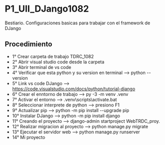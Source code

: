 # P1_UII_DJango1082
Bestiario.
Configuraciones basicas para trabajar con el framework de DJango

## Procedimiento
- 1° Crear carpeta de trabajo TDRC_1082
- 2° Abrir visual studio code desde la carpeta
- 3° Abrir terminal de vs code
- 4° Verificar que esta python y su version en terminal --> python --version
- 5° Link vs code DJango --> https://code.visualstudio.com/docs/python/tutorial-django
- 6° Crear el enntorno de trabajo --> py -3 -m venv .venv
- 7° Activar el entorno --> .venv\scripts\activate.bat
- 8° Seleccionar interprete de python --> presiono F1
- 9° Actualizar pip --> python -m pip install --upgrade pip
- 10° Instalar DJango --> python -m pip install django
- 11° Creando el proyecto --> django-admin startproject WebTRDC_proy.
- 12° Realizar migracion al proyecto --> python manage.py migrate
- 13° Ejecutar el servidor web --> python manage.py runserver
- 14° Mi proyecto
